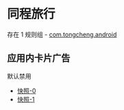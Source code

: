 # 同程旅行

存在 1 规则组 - [com.tongcheng.android](/src/apps/com.tongcheng.android.ts)

## 应用内卡片广告

默认禁用

- [快照-0](https://i.gkd.li/import/13167070)
- [快照-1](https://i.gkd.li/import/13167149)
